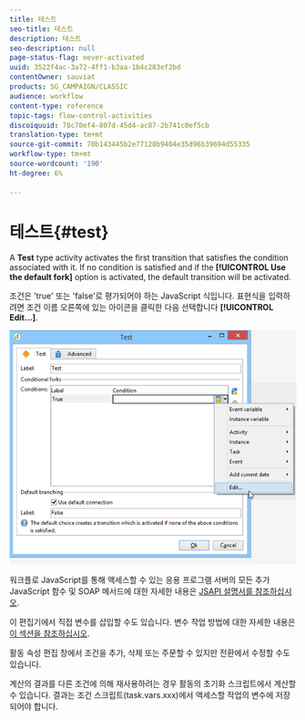 ```yaml
---
title: 테스트
seo-title: 테스트
description: 테스트
seo-description: null
page-status-flag: never-activated
uuid: 3522f4ac-3a72-4ff1-b3aa-1b4c283ef2bd
contentOwner: sauviat
products: SG_CAMPAIGN/CLASSIC
audience: workflow
content-type: reference
topic-tags: flow-control-activities
discoiquuid: 78c70ef4-807d-45d4-ac87-2b741c0ef5cb
translation-type: tm+mt
source-git-commit: 70b143445b2e77128b9404e35d96b39694d55335
workflow-type: tm+mt
source-wordcount: '190'
ht-degree: 6%

---
```



# 테스트{#test}

A **Test** type activity activates the first transition that satisfies the condition associated with it. If no condition is satisfied and if the **[!UICONTROL Use the default fork]** option is activated, the default transition will be activated.

조건은 &#39;true&#39; 또는 &#39;false&#39;로 평가되어야 하는 JavaScript 식입니다. 표현식을 입력하려면 조건 이름 오른쪽에 있는 아이콘을 클릭한 다음 선택합니다 **[!UICONTROL Edit...]**.

![](assets/edit_test.png)

워크플로 JavaScript를 통해 액세스할 수 있는 응용 프로그램 서버의 모든 추가 JavaScript 함수 및 SOAP 메서드에 대한 자세한 내용은 [JSAPI 설명서를 참조하십시오](https://docs.adobe.com/content/help/en/campaign-classic/technicalresources/api/index.html).

이 편집기에서 직접 변수를 삽입할 수도 있습니다. 변수 작업 방법에 대한 자세한 내용은 [이 섹션을 참조하십시오](../../workflow/using/javascript-scripts-and-templates.md#variables).

활동 속성 편집 창에서 조건을 추가, 삭제 또는 주문할 수 있지만 전환에서 수정할 수도 있습니다.

계산의 결과를 다른 조건에 의해 재사용하려는 경우 활동의 초기화 스크립트에서 계산할 수 있습니다. 결과는 조건 스크립트(task.vars.xxx)에서 액세스할 작업의 변수에 저장되어야 합니다.
